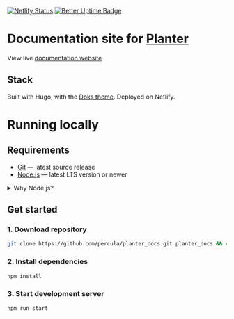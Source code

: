 [![Netlify Status](https://api.netlify.com/api/v1/badges/985fa11c-afca-4fa7-ac9b-732f01bdc506/deploy-status)](https://app.netlify.com/sites/planter-docs/deploys)
[![Better Uptime Badge](https://betteruptime.com/status-badges/v1/monitor/k95y.svg)](https://betteruptime.com/?utm_source=status_badge)

# Documentation site for [Planter](https://planter.garden)

View live [documentation website](https://info.planter.garden)

## Stack
Built with Hugo, with the [Doks theme](https://getdoks.org/). Deployed on Netlify.

# Running locally

## Requirements

- [Git](https://git-scm.com/) — latest source release
- [Node.js](https://nodejs.org/) — latest LTS version or newer

<details>
<summary>Why Node.js?</summary>

Doks uses npm (included with Node.js) to centralize dependency management, making it [easy to update](https://getdoks.org/docs/help/how-to-update/) resources, build tooling, plugins, and build scripts.

</details>

## Get started

### 1. Download repository

```bash
git clone https://github.com/percula/planter_docs.git planter_docs && cd planter_docs
```

### 2. Install dependencies

```bash
npm install
```

### 3. Start development server

```bash
npm run start
```
